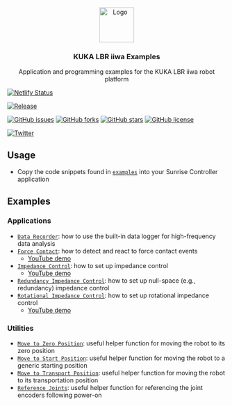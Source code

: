<br />
<p align="center">
<a href="https://github.com/nnadeau/kuka-lbr-examples">
<img src="https://raw.githubusercontent.com/nnadeau/kuka-lbr-examples/master/media/kuka-lbr.jpg" alt="Logo" width="80" height="80">
</a>

<h3 align="center">KUKA LBR iiwa Examples</h3>

<p align="center">
Application and programming examples for the KUKA LBR iiwa robot platform
</p>
</p>


[![Netlify Status](https://api.netlify.com/api/v1/badges/96cf62a7-5c7d-4610-b84f-de0afc34773c/deploy-status)](https://app.netlify.com/sites/competent-panini-00973b/deploys)

[![Release](https://github.com/nnadeau/kuka-lbr-examples/workflows/Release/badge.svg)](https://github.com/nnadeau/kuka-lbr-examples/actions)

[![GitHub issues](https://img.shields.io/github/issues/nnadeau/kuka-lbr-examples)](https://github.com/nnadeau/kuka-lbr-examples/issues)
[![GitHub forks](https://img.shields.io/github/forks/nnadeau/kuka-lbr-examples)](https://github.com/nnadeau/kuka-lbr-examples/network)
[![GitHub stars](https://img.shields.io/github/stars/nnadeau/kuka-lbr-examples)](https://github.com/nnadeau/kuka-lbr-examples/stargazers)
[![GitHub license](https://img.shields.io/github/license/nnadeau/kuka-lbr-examples)](https://github.com/nnadeau/kuka-lbr-examples/blob/master/LICENSE)

[![Twitter](https://img.shields.io/twitter/url?style=social&url=https%3A%2F%2Fgithub.com%2Fnnadeau%2Fkuka-lbr-examples)](https://twitter.com/intent/tweet?text=Wow:&url=https%3A%2F%2Fgithub.com%2Fnnadeau%2Fkuka-lbr-examples)

## Usage

- Copy the code snippets found in [`examples`](examples/) into your Sunrise Controller application

## Examples

### Applications

- [`Data Recorder`](examples/DataRecorderExample.java): how to use the built-in data logger for high-frequency data analysis
- [`Force Contact`](examples/ForceContactRetractExample.java): how to detect and react to force contact events
  - [YouTube demo](https://youtu.be/q5TiEDbcADM?t=7)
- [`Impedance Control`](examples/ImpedanceExample.java): how to set up impedance control
  - [YouTube demo](https://youtu.be/xLpEqh76HUI)
- [`Redundancy Impedance Control`](examples/RedundancyImpedanceExample.java): how to set up null-space (e.g., redundancy) impedance control
- [`Rotational Impedance Control`](examples/RotationalImpedanceExample.java): how to set up rotational impedance control
  - [YouTube demo](https://youtu.be/q5TiEDbcADM?t=17)

### Utilities

- [`Move to Zero Position`](examples/MoveToMechanicalZeroPosition.java): useful helper function for moving the robot to its zero position
- [`Move to Start Position`](examples/MoveToStartPosition.java): useful helper function for moving the robot to a generic starting position
- [`Move to Transport Position`](examples/MoveToTransportPosition.java): useful helper function for moving the robot to its transportation position
- [`Reference Joints`](examples/ReferenceJoints.java): useful helper function for referencing the joint encoders following power-on
